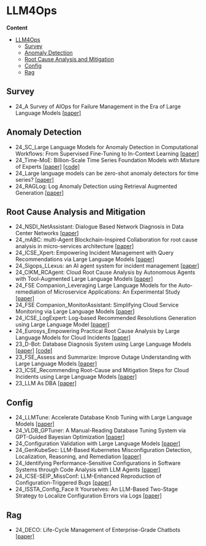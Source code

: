 # LLM4Ops

**Content**


- [LLM4Ops](#llm4ops)
  - [Survey](#survey)
  - [Anomaly Detection](#anomaly-detection)
  - [Root Cause Analysis and Mitigation](#root-cause-analysis-and-mitigation)
  - [Config](#config)
  - [Rag](#rag)

## Survey
- 24_A Survey of AIOps for Failure Management in the Era of Large Language Models [[paper]](https://arxiv.org/pdf/2406.11213)


## Anomaly Detection
- 24_SC_Large Language Models for Anomaly Detection in Computational Workflows: From Supervised Fine-Tuning to In-Context Learning [[paper]](https://arxiv.org/abs/2407.17545)
- 24_Time-MoE: Billion-Scale Time Series Foundation Models with Mixture of Experts [[paper]](https://arxiv.org/abs/2409.16040) [[code]](https://github.com/Time-MoE/Time-MoE)
- 24_Large language models can be zero-shot anomaly detectors for time series? [[paper]](https://arxiv.org/abs/2405.14755)
- 24_RAGLog: Log Anomaly Detection using Retrieval Augmented Generation [[paper]](https://arxiv.org/abs/2311.05261)

## Root Cause Analysis and Mitigation
- 24_NSDI_NetAssistant: Dialogue Based Network Diagnosis in Data Center Networks [[paper]](https://www.usenix.org/conference/nsdi24/presentation/wang-haopei)
- 24_mABC: multi-Agent Blockchain-Inspired Collaboration for root cause analysis in micro-services architecture [[paper]](https://arxiv.org/abs/2404.12135)
- 24_ICSE_Xpert: Empowering Incident Management with Query Recommendations via Large Language Models [[paper]](https://arxiv.org/pdf/2312.11988)
- 24_Sigops_LLexus: an AI agent system for incident management [[paper]](https://www.microsoft.com/en-us/research/publication/llexus-an-ai-agent-system-for-incident-management/)
- 24_CIKM_RCAgent: Cloud Root Cause Analysis by Autonomous Agents with Tool-Augmented Large Language Models [[paper]](https://arxiv.org/abs/2310.16340)
- 24_FSE Companion_Leveraging Large Language Models for the Auto-remediation of Microservice Applications: An Experimental Study [[paper]](https://dl.acm.org/doi/abs/10.1145/3663529.3663855)
- 24_FSE Companion_MonitorAssistant: Simplifying Cloud Service Monitoring via Large Language Models [[paper]](https://netman.aiops.org/wp-content/uploads/2024/05/MonitorAssistant_CameraReady-v1.4_submitted.pdf)
- 24_ICSE_LogExpert: Log-based Recommended Resolutions Generation using Large Language Model [[paper]](https://dl.acm.org/doi/pdf/10.1145/3639476.3639773)
- 24_Eurosys_Empowering Practical Root Cause Analysis by Large Language Models for Cloud Incidents [[paper]](https://arxiv.org/pdf/2305.18084.pdf)
- 23_D-Bot: Database Diagnosis System using Large Language Models [[paper]](https://arxiv.org/pdf/2312.01454.pdf)  [[code]](https://github.com/TsinghuaDatabaseGroup/DB-GPT)
- 23_FSE_Assess and Summarize: Improve Outage Understanding with Large Language Models [[paper]](https://arxiv.org/pdf/2305.18084.pdf)
- 23_ICSE_Recommending Root-Cause and Mitigation Steps for Cloud Incidents using Large Language Models [[paper]](https://arxiv.org/abs/2301.03797)
- 23_LLM As DBA [[paper]](https://arxiv.org/abs/2308.05481) 


## Config
- 24_LLMTune: Accelerate Database Knob Tuning with Large Language Models [[paper]](https://arxiv.org/abs/2404.11581)
- 24_VLDB_GPTuner: A Manual-Reading Database Tuning System via GPT-Guided Bayesian Optimization [[paper]](https://arxiv.org/abs/2311.03157)
- 24_Configuration Validation with Large Language Models [[paper]](https://arxiv.org/pdf/2310.09690)
- 24_GenKubeSec: LLM-Based Kubernetes Misconfiguration Detection, Localization, Reasoning, and Remediation [[paper]](https://arxiv.org/pdf/2405.19954)
- 24_Identifying Performance-Sensitive Configurations in Software Systems through Code Analysis with LLM Agents [[paper]](https://arxiv.org/pdf/2406.12806)
- 24_ICSE-SEIP_MissConf: LLM-Enhanced Reproduction of Configuration-Triggered Bugs [[paper]](https://dl.acm.org/doi/pdf/10.1145/3639478.3647635)
- 24_ISSTA_Config_Face It Yourselves: An LLM-Based Two-Stage Strategy to Localize Configuration Errors via Logs [[paper]](https://arxiv.org/abs/2404.00640)

## Rag
- 24_DECO: Life-Cycle Management of Enterprise-Grade Chatbots [[paper]](https://arxiv.org/abs/2412.06099)
